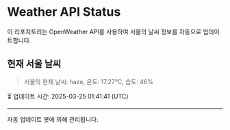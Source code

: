 
# Weather API Status

이 리포지토리는 OpenWeather API를 사용하여 서울의 날씨 정보를 자동으로 업데이트합니다.

## 현재 서울 날씨
> 서울의 현재 날씨: haze, 온도: 17.27°C, 습도: 46%

⏳ 업데이트 시간: 2025-03-25 01:41:41 (UTC)

---
자동 업데이트 봇에 의해 관리됩니다.
